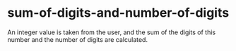 # sum-of-digits-and-number-of-digits
An integer value is taken from the user, and the sum of the digits of this number and the number of digits are calculated.
